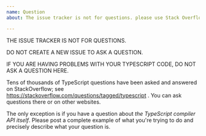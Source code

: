 ```yaml
---
name: Question
about: The issue tracker is not for questions. please use Stack Overflow or other resources for help writing TypeScript code.

---
```


THE ISSUE TRACKER IS NOT FOR QUESTIONS.

DO NOT CREATE A NEW ISSUE TO ASK A QUESTION.

IF YOU ARE HAVING PROBLEMS WITH YOUR TYPESCRIPT CODE, DO NOT ASK A QUESTION HERE.

Tens of thousands of TypeScript questions have been asked and answered on StackOverflow; see https://stackoverflow.com/questions/tagged/typescript . You can ask questions there or on other websites.

The only exception is if you have a question about *the TypeScript compiler API itself*. Please post a complete example of what you're trying to do and precisely describe what your question is.
